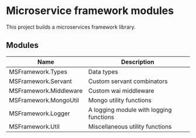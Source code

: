 # Microservice framework modules
This project builds a microservices framework library.

## Modules
|Name|Description|
|----|-----------|
|MSFramework.Types|Data types|
|MSFramework.Servant|Custom servant combinators|
|MSFramework.Middleware|Custom wai middleware|
|MSFramework.MongoUtil|Mongo utility functions|
|MSFramework.Logger|A logging module with logging functions|
|MSFramework.Util|Miscellaneous utility functions|